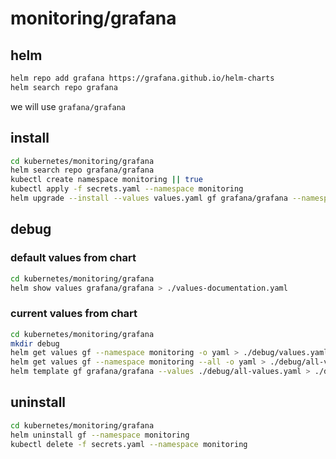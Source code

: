 # monitoring/grafana
## helm
```bash
helm repo add grafana https://grafana.github.io/helm-charts
helm search repo grafana
```
we will use `grafana/grafana`

## install
```bash
cd kubernetes/monitoring/grafana
helm search repo grafana/grafana
kubectl create namespace monitoring || true
kubectl apply -f secrets.yaml --namespace monitoring
helm upgrade --install --values values.yaml gf grafana/grafana --namespace monitoring
```

## debug

### default values from chart
```bash
cd kubernetes/monitoring/grafana
helm show values grafana/grafana > ./values-documentation.yaml
```

### current values from chart
```bash
cd kubernetes/monitoring/grafana
mkdir debug
helm get values gf --namespace monitoring -o yaml > ./debug/values.yaml
helm get values gf --namespace monitoring --all -o yaml > ./debug/all-values.yaml
helm template gf grafana/grafana --values ./debug/all-values.yaml > ./debug/rendered.yaml
```

## uninstall
```bash
cd kubernetes/monitoring/grafana
helm uninstall gf --namespace monitoring
kubectl delete -f secrets.yaml --namespace monitoring
```